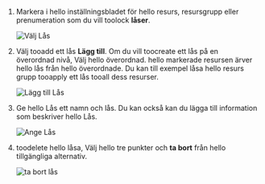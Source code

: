 1. Markera i hello inställningsbladet för hello resurs, resursgrupp eller prenumeration som du vill toolock **låser**.
   
      ![Välj Lås](./media/resource-manager-lock-resources/select-lock.png)
2. Välj tooadd ett lås **Lägg till**. Om du vill toocreate ett lås på en överordnad nivå, Välj hello överordnad. hello markerade resursen ärver hello lås från hello överordnade. Du kan till exempel låsa hello resurs grupp tooapply ett lås tooall dess resurser.
   
      ![Lägg till Lås](./media/resource-manager-lock-resources/add-lock.png) 
3. Ge hello Lås ett namn och lås. Du kan också kan du lägga till information som beskriver hello Lås.
   
      ![Ange Lås](./media/resource-manager-lock-resources/set-lock.png) 
4. toodelete hello låsa, Välj hello tre punkter och **ta bort** från hello tillgängliga alternativ.
   
      ![ta bort lås](./media/resource-manager-lock-resources/delete-lock.png) 


